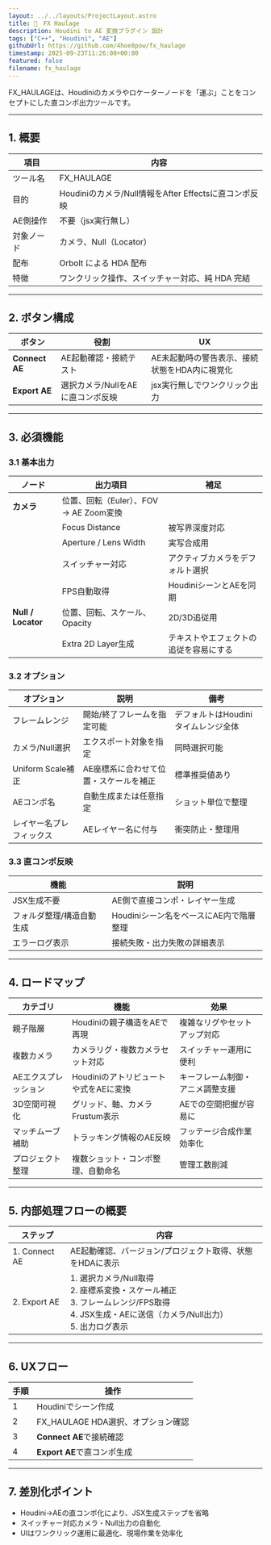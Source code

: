 ```yaml
---
layout: ../../layouts/ProjectLayout.astro
title: 🚂　FX Haulage
description: Houdini to AE 変換プラグイン 設計
tags: ["C++", "Houdini", "AE"]
githubUrl: https://github.com/4hoe8pow/fx_haulage
timestamp: 2025-09-23T11:26:00+00:00
featured: false
filename: fx_haulage
---
```


FX_HAULAGEは、Houdiniのカメラやロケーターノードを「運ぶ」ことをコンセプトにした直コンポ出力ツールです。

---

## 1. 概要

| 項目 | 内容 |
|------|------|
| ツール名 | FX_HAULAGE |
| 目的 | Houdiniのカメラ/Null情報をAfter Effectsに直コンポ反映 |
| AE側操作 | 不要（jsx実行無し） |
| 対象ノード | カメラ、Null（Locator） |
| 配布 | Orbolt による HDA 配布 |
| 特徴 | ワンクリック操作、スイッチャー対応、純 HDA 完結 |

---

## 2. ボタン構成

| ボタン | 役割 | UX |
|--------|------|------------|
| **Connect AE** | AE起動確認・接続テスト | AE未起動時の警告表示、接続状態をHDA内に視覚化 |
| **Export AE** | 選択カメラ/NullをAEに直コンポ反映 | jsx実行無しでワンクリック出力 |

---

## 3. 必須機能

### 3.1 基本出力

| ノード | 出力項目 | 補足 |
|--------|----------|------|
| **カメラ** | 位置、回転（Euler）、FOV → AE Zoom変換 | |
| | Focus Distance | 被写界深度対応 |
| | Aperture / Lens Width | 実写合成用 |
| | スイッチャー対応 | アクティブカメラをデフォルト選択 |
| | FPS自動取得 | HoudiniシーンとAEを同期 |
| **Null / Locator** | 位置、回転、スケール、Opacity | 2D/3D追従用 |
| | Extra 2D Layer生成 | テキストやエフェクトの追従を容易にする |

### 3.2 オプション

| オプション | 説明 | 備考 |
|------------|------|------|
| フレームレンジ | 開始/終了フレームを指定可能 | デフォルトはHoudiniタイムレンジ全体 |
| カメラ/Null選択 | エクスポート対象を指定 | 同時選択可能 |
| Uniform Scale補正 | AE座標系に合わせて位置・スケールを補正 | 標準推奨値あり |
| AEコンポ名 | 自動生成または任意指定 | ショット単位で整理 |
| レイヤー名プレフィックス | AEレイヤー名に付与 | 衝突防止・整理用 |

### 3.3 直コンポ反映

| 機能 | 説明 |
|------|------|
| JSX生成不要 | AE側で直接コンポ・レイヤー生成 |
| フォルダ整理/構造自動生成 | Houdiniシーン名をベースにAE内で階層整理 |
| エラーログ表示 | 接続失敗・出力失敗の詳細表示 |

---

## 4. ロードマップ

| カテゴリ | 機能 | 効果 |
|----------|------|------|
| 親子階層 | Houdiniの親子構造をAEで再現 | 複雑なリグやセットアップ対応 |
| 複数カメラ | カメラリグ・複数カメラセット対応 | スイッチャー運用に便利 |
| AEエクスプレッション | Houdiniのアトリビュートや式をAEに変換 | キーフレーム制御・アニメ調整支援 |
| 3D空間可視化 | グリッド、軸、カメラFrustum表示 | AEでの空間把握が容易に |
| マッチムーブ補助 | トラッキング情報のAE反映 | フッテージ合成作業効率化 |
| プロジェクト整理 | 複数ショット・コンポ整理、自動命名 | 管理工数削減 |

---

## 5. 内部処理フローの概要

| ステップ | 内容 |
|-----------|------|
| 1. Connect AE | AE起動確認、バージョン/プロジェクト取得、状態をHDAに表示 |
| 2. Export AE | 1. 選択カメラ/Null取得<br>2. 座標系変換・スケール補正<br>3. フレームレンジ/FPS取得<br>4. JSX生成・AEに送信（カメラ/Null出力）<br>5. 出力ログ表示 |

---

## 6. UXフロー

| 手順 | 操作 |
|------|------|
| 1 | Houdiniでシーン作成 |
| 2 | FX_HAULAGE HDA選択、オプション確認 |
| 3 | **Connect AE**で接続確認 |
| 4 | **Export AE**で直コンポ生成 |

---

## 7. 差別化ポイント

- Houdini→AEの直コンポ化により、JSX生成ステップを省略
- スイッチャー対応カメラ・Null出力の自動化
- UIはワンクリック運用に最適化、現場作業を効率化  
